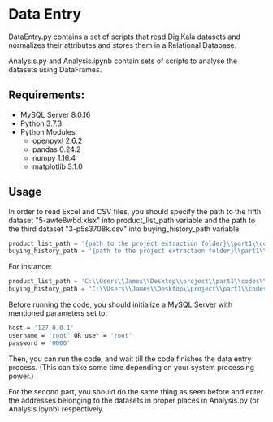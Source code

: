 ﻿
# Data Entry

DataEntry.py contains a set of scripts that read DigiKala datasets and normalizes their attributes and stores them in a Relational Database.

Analysis.py and Analysis.ipynb contain sets of scripts to analyse the datasets using DataFrames.

## Requirements:

- MySQL Server 8.0.16
- Python 3.7.3
- Python Modules:
  - openpyxl 2.6.2
  - pandas 0.24.2
  - numpy 1.16.4
  - matplotlib 3.1.0

## Usage

In order to read Excel and CSV files, you should specify the path to the fifth dataset "5-awte8wbd.xlsx" into product_list_path variable and the path to the third dataset "3-p5s3708k.csv" into buying_history_path variable.

```python
product_list_path = '{path to the project extraction folder}\\part1\\codes\\data\\\\5-awte8wbd.xlsx'
buying_history_path = '{path to the project extraction folder}\\part1\\codes\\data\\\\3-p5s3708k.csv'
```

For instance:

```python
product_list_path = 'C:\\Users\\James\\Desktop\\project\\part1\\codes\\data\\5-awte8wbd.xlsx'
buying_history_path = 'C:\\Users\\James\\Desktop\\project\\part1\\codes\\data\\\\3-p5s3708k.csv'
```

Before running the code, you should initialize a MySQL Server with mentioned parameters set to:


```bash
host = '127.0.0.1'
username = 'root' OR user = 'root'
password = '0000'
```

Then, you can run the code, and wait till the code finishes the data entry process. (This can take some time depending on your system processing power.)

For the second part, you should do the same thing as seen before and enter the addresses belonging to the datasets in proper places in Analysis.py (or Analysis.ipynb) respectively.